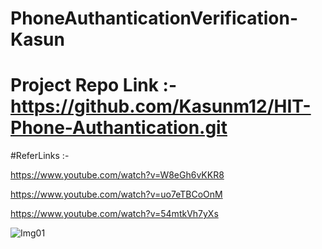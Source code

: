 # PhoneAuthanticationVerification-Kasun

# Project Repo Link :- https://github.com/Kasunm12/HIT-Phone-Authantication.git

#ReferLinks :- 

https://www.youtube.com/watch?v=W8eGh6vKKR8

https://www.youtube.com/watch?v=uo7eTBCoOnM

https://www.youtube.com/watch?v=54mtkVh7yXs



![Img01](https://user-images.githubusercontent.com/98303334/151350825-a5cdfc41-c782-4495-8f57-b75d8771f317.jpeg)
